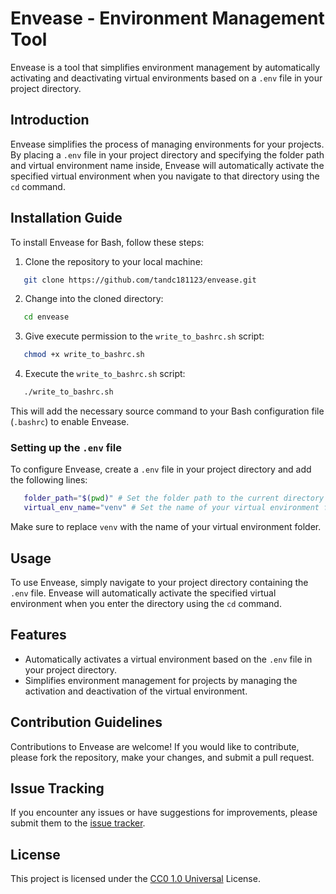 # Envease - Environment Management Tool

Envease is a tool that simplifies environment management by automatically activating and deactivating virtual environments based on a `.env` file in your project directory.

## Introduction

Envease simplifies the process of managing environments for your projects. By placing a `.env` file in your project directory and specifying the folder path and virtual environment name inside, Envease will automatically activate the specified virtual environment when you navigate to that directory using the `cd` command.

## Installation Guide

To install Envease for Bash, follow these steps:

1. Clone the repository to your local machine:

```bash
   git clone https://github.com/tandc181123/envease.git
```

2. Change into the cloned directory:

```bash
   cd envease
```

3. Give execute permission to the `write_to_bashrc.sh` script:

```bash
   chmod +x write_to_bashrc.sh
```

4. Execute the `write_to_bashrc.sh` script:

```bash
   ./write_to_bashrc.sh
```

This will add the necessary source command to your Bash configuration file (`.bashrc`) to enable Envease.

### Setting up the `.env` file

To configure Envease, create a `.env` file in your project directory and add the following lines:

```bash
   folder_path="$(pwd)" # Set the folder path to the current directory
   virtual_env_name="venv" # Set the name of your virtual environment folder
```

Make sure to replace `venv` with the name of your virtual environment folder.

## Usage

To use Envease, simply navigate to your project directory containing the `.env` file. Envease will automatically activate the specified virtual environment when you enter the directory using the `cd` command.

## Features

-   Automatically activates a virtual environment based on the `.env` file in your project directory.
-   Simplifies environment management for projects by managing the activation and deactivation of the virtual environment.

## Contribution Guidelines

Contributions to Envease are welcome! If you would like to contribute, please fork the repository, make your changes, and submit a pull request.

## Issue Tracking

If you encounter any issues or have suggestions for improvements, please submit them to the [issue tracker](https://github.com/tandc181123/envease/issues).

## License

This project is licensed under the [CC0 1.0 Universal](https://creativecommons.org/publicdomain/zero/1.0/) License.
